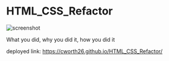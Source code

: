 # HTML_CSS_Refactor

![screenshot](./assets/images/digital-marketing-meeting.jpg)

What you did, why you did it, how you did it

deployed link: https://cworth26.github.io/HTML_CSS_Refactor/